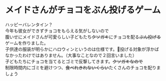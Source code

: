 # メイドさんがチョコをぶん投げるゲーム
ハッピーバレンタイン？  
今年も彼女ができずチョコをもらえる気がしないので  
腹いせにメイドさんが可愛らしい子どもたち~~クソガキ~~にチョコを配る~~ぶん投げる~~ゲームを作りました。  
子供達の服装が明らかにハロウィンというのは仕様です。投げる対象が浮かばなかったわけではありません。（大事なことなので２回言いました）  
子どもたちにチョコを当てるとゴミで反撃してきます。~~クソガキなので~~  
制限時間内にゴミを避けつつ、~~食べれきれないくらい~~たくさんのチョコを配りましょう  
